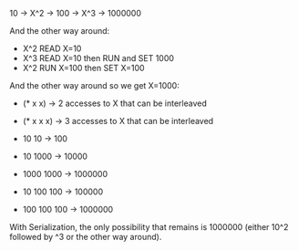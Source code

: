 10 -> X^2 -> 100 -> X^3 -> 1000000

And the other way around:

- X^2 READ X=10
- X^3 READ X=10 then RUN and SET 1000
- X^2 RUN X=100 then SET X=100

And the other way around so we get X=1000:

- (* x x) -> 2 accesses to X that can be interleaved
- (* x x x) -> 3 accesses to X that can be interleaved

- 10 10 -> 100
- 10 1000 -> 10000
- 1000 1000 -> 1000000
- 10 100 100 -> 100000
- 100 100 100 -> 1000000

With Serialization, the only possibility that remains is 1000000 (either 10^2 followed by ^3 or the other way around).

